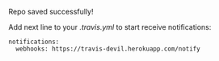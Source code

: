 Repo saved successfully\!

Add next line to your _\.travis\.yml_ to start receive notifications:
```
notifications:
  webhooks: https://travis-devil.herokuapp.com/notify
```
